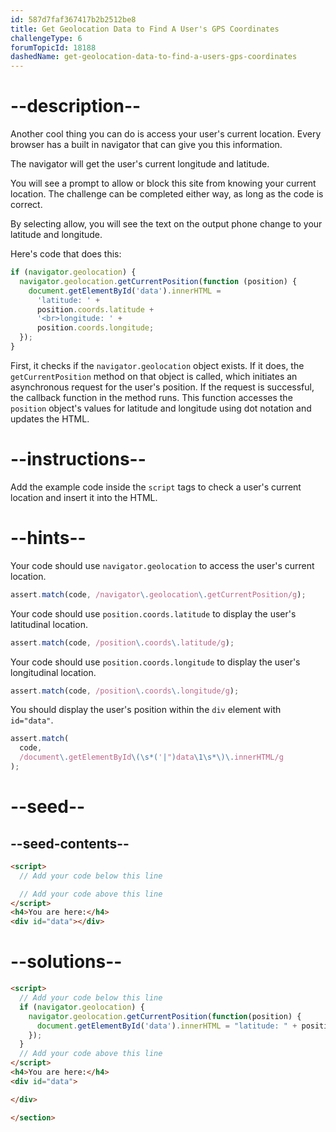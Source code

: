 ```yaml
---
id: 587d7faf367417b2b2512be8
title: Get Geolocation Data to Find A User's GPS Coordinates
challengeType: 6
forumTopicId: 18188
dashedName: get-geolocation-data-to-find-a-users-gps-coordinates
---
```


# --description--

Another cool thing you can do is access your user's current location. Every browser has a built in navigator that can give you this information.

The navigator will get the user's current longitude and latitude.

You will see a prompt to allow or block this site from knowing your current location. The challenge can be completed either way, as long as the code is correct.

By selecting allow, you will see the text on the output phone change to your latitude and longitude.

Here's code that does this:

```js
if (navigator.geolocation) {
  navigator.geolocation.getCurrentPosition(function (position) {
    document.getElementById('data').innerHTML =
      'latitude: ' +
      position.coords.latitude +
      '<br>longitude: ' +
      position.coords.longitude;
  });
}
```

First, it checks if the `navigator.geolocation` object exists. If it does, the `getCurrentPosition` method on that object is called, which initiates an asynchronous request for the user's position. If the request is successful, the callback function in the method runs. This function accesses the `position` object's values for latitude and longitude using dot notation and updates the HTML.

# --instructions--

Add the example code inside the `script` tags to check a user's current location and insert it into the HTML.

# --hints--

Your code should use `navigator.geolocation` to access the user's current location.

```js
assert.match(code, /navigator\.geolocation\.getCurrentPosition/g);
```

Your code should use `position.coords.latitude` to display the user's latitudinal location.

```js
assert.match(code, /position\.coords\.latitude/g);
```

Your code should use `position.coords.longitude` to display the user's longitudinal location.

```js
assert.match(code, /position\.coords\.longitude/g);
```

You should display the user's position within the `div` element with `id="data"`.

```js
assert.match(
  code,
  /document\.getElementById\(\s*('|")data\1\s*\)\.innerHTML/g
);
```

# --seed--

## --seed-contents--

```html
<script>
  // Add your code below this line

  // Add your code above this line
</script>
<h4>You are here:</h4>
<div id="data"></div>
```

# --solutions--

```html
<script>
  // Add your code below this line
  if (navigator.geolocation) {
    navigator.geolocation.getCurrentPosition(function(position) {
      document.getElementById('data').innerHTML = "latitude: " + position.coords.latitude + "<br>longitude: " + position.coords.longitude;
    });
  }
  // Add your code above this line
</script>
<h4>You are here:</h4>
<div id="data">

</div>

</section>
```
